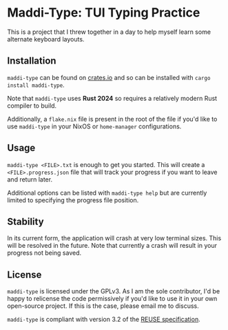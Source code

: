 # Maddi-Type: TUI Typing Practice

This is a project that I threw together in a day to help
myself learn some alternate keyboard layouts.

## Installation

`maddi-type` can be found on [crates.io](https://crates.io/)
and so can be installed with `cargo install maddi-type`.

Note that `maddi-type` uses **Rust 2024** so requires a
relatively modern Rust compiler to build.

Additionally, a `flake.nix` file is present in the root of
the file if you'd like to use `maddi-type` in your NixOS or
`home-manager` configurations.

## Usage

`maddi-type <FILE>.txt` is enough to get you started. This
will create a `<FILE>.progress.json` file that will track
your progress if you want to leave and return later.

Additional options can be listed with `maddi-type help` but
are currently limited to specifying the progress file
position.

## Stability

In its current form, the application will crash at very low
terminal sizes. This will be resolved in the future. Note
that currently a crash will result in your progress not
being saved.

## License

`maddi-type` is licensed under the GPLv3. As I am the sole
contributor, I'd be happy to relicense the code
permissively if you'd like to use it in your own
open-source project. If this is the case, please email me
to discuss.

`maddi-type` is compliant with version 3.2 of the [REUSE
specification](https://reuse.software/spec-3.2/).
